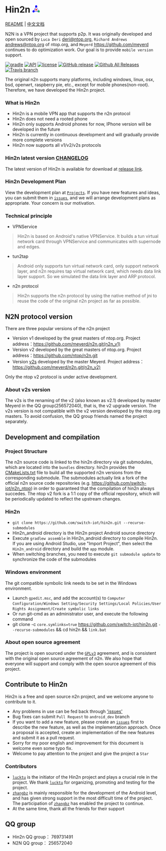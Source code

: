 # Hin2n <img height="24" src="doc/pic/logo.png">

[README](README.md) | [中文文档](README_zh.md)

N2N is a VPN project that supports p2p. It was originally developed and open sourced by `Luca Deri` <deri@ntop.org>, `Richard Andrews` <andrews@ntop.org> of ntop.org, and `Meyerd` <https://github.com/meyerd> continues to do optimization work. Our goal is to provide `mobile version` support.

[![gradle](https://img.shields.io/badge/gradle-2.14.1-green.svg?style=plastic)](https://docs.gradle.org/2.14.1/userguide/userguide.html)
[![API](https://img.shields.io/badge/API-15%2B-green.svg?style=plastic)](https://android-arsenal.com/api?level=15)
[![license](https://img.shields.io/github/license/switch-iot/hin2n.svg?style=plastic)](https://www.gnu.org/licenses/gpl-3.0)
[![GitHub release](https://img.shields.io/github/release/switch-iot/hin2n/all.svg?style=plastic)](https://github.com/switch-iot/hin2n/releases)
[![Github All Releases](https://img.shields.io/github/downloads/switch-iot/hin2n/total.svg?style=plastic)](https://github.com/switch-iot/hin2n/releases)
[![Travis branch](https://img.shields.io/travis/switch-iot/hin2n/dev_android.svg?style=plastic)](https://travis-ci.org/switch-iot/hin2n)

The original n2n supports many platforms, including windows, linux, osx, bsd, openwrt, raspberry pie, etc., except for mobile phones(non-root). Therefore, we have developed the Hin2n project.

### What is Hin2n
- Hin2n is a mobile VPN app that supports the n2n protocol
- Hin2n does not need a rooted phone
- Hin2n only supports Android phones for now, IPhone version will be developed in the future
- Hin2n is currently in continuous development and will gradually provide more complete versions
- Hin2n now supports all v1/v2/v2s protocols

### Hin2n latest version [CHANGELOG](Hin2n_android/CHANGELOG)
The latest version of Hin2n is available for download at [release link](https://github.com/switch-iot/hin2n/releases).

### Hin2n Development Plan
View the development plan at [`Projects`](https://github.com/switch-iot/hin2n/projects).
If you have new features and ideas, you can submit them in [`issues`](https://github.com/switch-iot/hin2n/issues), and we will arrange development plans as appropriate. Your concern is our motivation.

### Technical principle
- VPNService
> Hin2n is based on Android's native VPNService. It builds a tun virtual network card through VPNService and communicates with supernode and edges.
- tun2tap
> Android only supports tun virtual network card, only support network layer, and n2n  requires tap virtual network card, which needs data link layer support. So we simulated the data link layer and ARP protocol.
- n2n protocol
> Hin2n supports the n2n protocol by using the native method of jni to reuse the code of the original n2n project as far as possible.

## N2N protocol version
There are three popular versions of the n2n project
- Version v1 developed by the great masters of ntop.org. Project address：https://github.com/meyerd/n2n.git(n2n_v1)
- Version v2 developed by the great masters of ntop.org. Project address：https://github.com/ntop/n2n.git
- Version [v2s](#about-v2s-version) developed by the master Meyerd. Project address：https://github.com/meyerd/n2n.git(n2n_v2)

Only the ntop v2 protocol is under active development.

### About v2s version
The v2s is the renaming of the v2 (also known as v2.1) developed by master Meyerd in the QQ group(256572040), that is, the v2 upgrade version. The v2s version is not compatible with the v2 version developed by the ntop.org masters. To avoid confusion, the QQ group friends named the project separately.

## Development and compilation
### Project Structure
The n2n source code is linked to the hin2n directory via git submodules, which are located into the `bundles` directory. hin2n provides the [CMakeLists.txt](https://github.com/switch-iot/hin2n/blob/dev_android/Hin2n_android/app/CMakeLists.txt) file to build all the supported n2n versions from the corresponding submodule. The submodules actually link a fork of the official n2n source code repositories (e.g. https://github.com/switch-iot/n2n_ntop) in order to guaranteed that the compilation of hin2n always succedes. The ntop v2 fork is a 1:1 copy of the official repository, which will be periodically updated to reflect the upstream changes.

### Hin2n
- `git clone https://github.com/switch-iot/hin2n.git --recurse-submodules`
- Hin2n_android directory is the Hin2n project Android source directory
- Execute `gradlew assemble` in Hin2n_android directory to compile Hin2n. If you are using Android Studio, use "Import Project", then select the `Hin2n_android` directory and build the `app` module.
- When switching branches, you need to execute `git submodule update` to synchronize the code of the submodules

### Windows environment
The git compatible symbolic link needs to be set in the Windows environment.
- Launch `gpedit.msc`, and add the account(s) to `Computer Configuration/Windows Setting/Security Settings/Local Policies/User Rights Assignment/Create symbolic links`
- Or run git-cmd as an administrator user, and execute the following command
- git clone -c `core.symlinks=true` https://github.com/switch-iot/hin2n.git `--recurse-submodules`  && cd hin2n && `link.bat`

### About open source agreement
The project is open sourced under the [`GPLv3`](LICENSE) agreement, and is consistent with the original open source agreement of n2n. We also hope that everyone will support and comply with the open source agreement of this project.

## Contribute to Hin2n
Hin2n is a free and open source n2n project, and we welcome anyone to contribute to it.
- Any problems in use can be fed back through ['issues'](https://github.com/switch-iot/hin2n/issues)
- Bug fixes can submit `Pull Request` to `android_dev` branch
- If you want to add a new feature, please create an [`issues`](https://github.com/switch-iot/hin2n/issues) first to describe the new feature, as well as the implementation approach. Once a proposal is accepted, create an implementation of the new features and submit it as a pull request.
- Sorry for my poor english and improvement for this document is welcome even some typo fix.
- Welcome to pay attention to the project and give the project a `Star`

### Contributors
- [`lucktu`](https://github.com/lucktu) is the initiator of the Hin2n project and plays a crucial role in the project. We thank [`lucktu`](https://github.com/lucktu) for organizing, promoting and testing for the project.
- [`zhangbz`](https://github.com/zhangbz) is mainly responsible for the development of the Android level, and has given strong support in the most difficult time of the project. The participation of [`zhangbz`](https://github.com/zhangbz) has enabled the project to continue.
- At the same time, thank all the friends for their support

## QQ group
- Hin2n QQ group： 769731491
- N2N QQ group： 256572040

